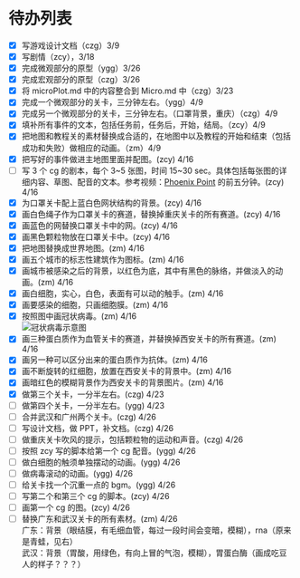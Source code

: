 # 待办列表

-   [x] 写游戏设计文档（czg）3/9
-   [x] 写剧情（zcy），3/18
-   [x] 完成微观部分的原型（ygg）3/26
-   [x] 完成宏观部分的原型（czg）3/26
-   [x] 将 microPlot.md 中的内容整合到 Micro.md 中（czg）3/23
-   [x] 完成一个微观部分的关卡，三分钟左右。（ygg）4/9
-   [x] 完成另一个微观部分的关卡，三分钟左右。（口罩背景，重庆）（czg）4/9
-   [x] 填补所有事件的文本，包括任务前，任务后，开始，结局。（zcy）4/9
-   [x] 把地图和教程关的素材替换成合适的，在地图中以及教程的开始和结束（包括成功和失败）做相应的动画。（zm）4/9
-   [x] 把写好的事件做进主地图里面并配图。(zcy) 4/16
-   [ ] 写 3 个 cg 的剧本，每个 3~5 张图，时间 15~30 sec。具体包括每张图的详细内容、草图、配音的文本。参考视频：[Phoenix Point](https://m.bilibili.com/video/av77893250) 的前五分钟。(zcy) 4/16
-   [x] 为口罩关卡配上蓝白色网状结构的背景。(zcy) 4/16
-   [x] 画白色绳子作为口罩关卡的赛道，替换掉重庆关卡的所有赛道。(zcy) 4/16
-   [x] 画蓝色的网替换口罩关卡中的网。(zcy) 4/16
-   [x] 画黑色颗粒物放在口罩关卡中。(zcy) 4/16
-   [x] 把地图替换成世界地图。(zm) 4/16
-   [x] 画五个城市的标志性建筑作为图标。(zm) 4/16
-   [x] 画城市被感染之后的背景，以红色为底，其中有黑色的脉络，并做淡入的动画。(zm) 4/16
-   [x] 画白细胞，实心，白色，表面有可以动的触手。(zm) 4/16
-   [x] 画要感染的细胞，只画细胞膜。(zm) 4/16
-   [x] 按照图中画冠状病毒。(zm) 4/16  
         ![冠状病毒示意图](https://dingyue.ws.126.net/2020/0310/2fb19300j00q6xssa001yd200m800cig00m800ci.jpg)
-   [x] 画三种蛋白质作为血管关卡的赛道，并替换掉西安关卡的所有赛道。(zm) 4/16
-   [x] 画另一种可以区分出来的蛋白质作为抗体。(zm) 4/16
-   [x] 画不断旋转的红细胞，放置在西安关卡的背景中。(zm) 4/16
-   [x] 画暗红色的模糊背景作为西安关卡的背景图片。(zm) 4/16
-   [x] 做第三个关卡，一分半左右。(czg) 4/23
-   [ ] 做第四个关卡，一分半左右。(ygg) 4/23
-   [ ] 合并武汉和广州两个关卡。(czg) 4/26
-   [ ] 写设计文档，做 PPT，补文档。(czg) 4/26
-   [ ] 做重庆关卡吹风的提示，包括颗粒物的运动和声音。(czg) 4/26
-   [ ] 按照 zcy 写的脚本给第一个 cg 配音。(ygg) 4/26
-   [ ] 做白细胞的触须单独摆动的动画。(ygg) 4/26
-   [ ] 做病毒滚动的动画。(ygg) 4/26
-   [ ] 给关卡找一个沉重一点的 bgm。(ygg) 4/26
-   [ ] 写第二个和第三个 cg 的脚本。(zcy) 4/26
-   [ ] 画第一个 cg 的图。(zcy) 4/26
-   [ ] 替换广东和武汉关卡的所有素材。(zm) 4/26  
         广东：背景（眼结膜，有毛细血管，每过一段时间会变暗，模糊），rna（原来是青蛙，见右）  
         武汉：背景（胃酸，用绿色，有向上冒的气泡，模糊），胃蛋白酶（画成吃豆人的样子？？？）
